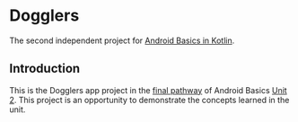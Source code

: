 Dogglers
==================================

The second independent project for [Android Basics in Kotlin](https://developer.android.com/courses/android-basics-kotlin/course).

Introduction
------------

This is the Dogglers app project in the [final pathway](https://developer.android.com/courses/pathways/android-basics-kotlin-unit-2-pathway-3) of Android Basics [Unit 2](https://developer.android.com/courses/android-basics-kotlin/unit-2). This project is an opportunity to demonstrate the concepts learned in the unit.

